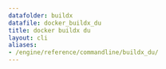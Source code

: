 ```yaml
---
datafolder: buildx
datafile: docker_buildx_du
title: docker buildx du
layout: cli
aliases:
- /engine/reference/commandline/buildx_du/
---
```


<!--
This page is automatically generated from Docker's source code. If you want to
suggest a change to the text that appears here, open a ticket or pull request
in the source repository on GitHub:

https://github.com/docker/buildx
-->
